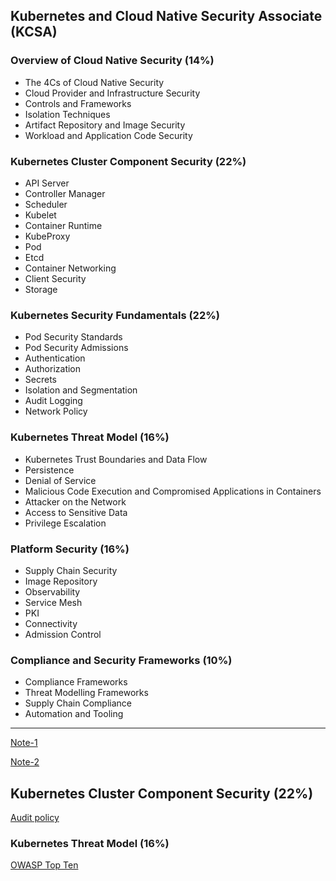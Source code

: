 ## Kubernetes and Cloud Native Security Associate (KCSA)

### Overview of Cloud Native Security (14%)
- The 4Cs of Cloud Native Security
- Cloud Provider and Infrastructure Security
- Controls and Frameworks
- Isolation Techniques
- Artifact Repository and Image Security
- Workload and Application Code Security

### Kubernetes Cluster Component Security (22%)
- API Server
- Controller Manager
- Scheduler
- Kubelet
- Container Runtime
- KubeProxy
- Pod
- Etcd
- Container Networking
- Client Security
- Storage

### Kubernetes Security Fundamentals (22%)
- Pod Security Standards
- Pod Security Admissions
- Authentication
- Authorization
- Secrets
- Isolation and Segmentation
- Audit Logging
- Network Policy

### Kubernetes Threat Model (16%)
- Kubernetes Trust Boundaries and Data Flow
- Persistence
- Denial of Service
- Malicious Code Execution and Compromised Applications in Containers
- Attacker on the Network
- Access to Sensitive Data
- Privilege Escalation

### Platform Security (16%)
- Supply Chain Security
- Image Repository
- Observability
- Service Mesh
- PKI
- Connectivity
- Admission Control

### Compliance and Security Frameworks (10%)
- Compliance Frameworks
- Threat Modelling Frameworks
- Supply Chain Compliance
- Automation and Tooling


---


[Note-1](https://github.com/riquetta/KCSA/wiki#important-note)

[Note-2](https://www.linkedin.com/pulse/kcsa-kubernetes-cloud-native-security-associate-exam-guide-pachkale-k7vvc/)


## Kubernetes Cluster Component Security (22%)

[Audit policy](https://kubernetes.io/docs/tasks/debug/debug-cluster/audit/)




### Kubernetes Threat Model (16%)
[OWASP Top Ten](https://owasp.org/www-project-kubernetes-top-ten/)